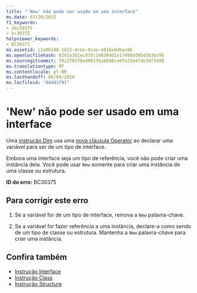 ```yaml
---
title: "'New' não pode ser usado em uma interface"
ms.date: 07/20/2015
f1_keywords:
- vbc30375
- bc30375
helpviewer_keywords:
- BC30375
ms.assetid: c1e06108-1b52-4cbe-8cae-e816a0dbac0b
ms.openlocfilehash: 6293a381ec075c148394d1e17498dd85d3d3bc9b
ms.sourcegitcommit: f8c270376ed905f6a8896ce0fe25b4f4b38ff498
ms.translationtype: MT
ms.contentlocale: pt-BR
ms.lasthandoff: 06/04/2020
ms.locfileid: "84403791"
---
```

# <a name="new-cannot-be-used-on-an-interface"></a>'New' não pode ser usado em uma interface
Uma [instrução Dim](../language-reference/statements/dim-statement.md) usa uma [nova cláusula Operator](../language-reference/operators/new-operator.md) ao declarar uma variável para ser de um tipo de interface.  
  
 Embora uma interface seja um tipo de referência, você não pode criar uma instância dela. Você pode usar `New` somente para criar uma instância de uma classe ou estrutura.  
  
 **ID do erro:** BC30375  
  
## <a name="to-correct-this-error"></a>Para corrigir este erro  
  
1. Se a variável for de um tipo de interface, remova a `New` palavra-chave.  
  
2. Se a variável for fazer referência a uma instância, declare-a como sendo de um tipo de classe ou estrutura. Mantenha a `New` palavra-chave para criar uma instância.  
  
## <a name="see-also"></a>Confira também

- [Instrução Interface](../language-reference/statements/interface-statement.md)
- [Instrução Class](../language-reference/statements/class-statement.md)
- [Instrução Structure](../language-reference/statements/structure-statement.md)
